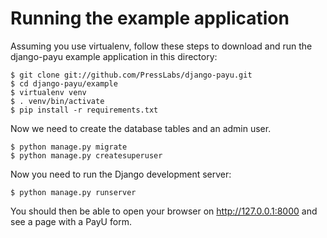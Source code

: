 # Running the example application

Assuming you use virtualenv, follow these steps to download and run the
django-payu example application in this directory:

```
$ git clone git://github.com/PressLabs/django-payu.git
$ cd django-payu/example
$ virtualenv venv
$ . venv/bin/activate
$ pip install -r requirements.txt
```

Now we need to create the database tables and an admin user.

```
$ python manage.py migrate
$ python manage.py createsuperuser
```

Now you need to run the Django development server:

```
$ python manage.py runserver
```

You should then be able to open your browser on http://127.0.0.1:8000 and see
a page with a PayU form.

